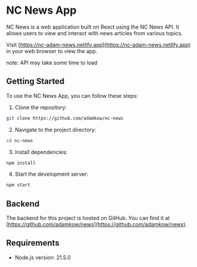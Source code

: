 # NC News App

NC News is a web application built on React using the NC News API. It allows users to view and interact with news articles from various topics.

Visit [https://nc-adam-news.netlify.app](https://nc-adam-news.netlify.app) in your web browser to view the app.

note: API may take some time to load

## Getting Started

To use the NC News App, you can follow these steps:

1. Clone the repository:

```sh
git clone https://github.com/adamkow/nc-news
```

2. Navigate to the project directory:

```sh
cd nc-news
```

3. Install dependencies:

```sh
npm install
```

4. Start the development server:

```sh
npm start
```

## Backend

The backend for this project is hosted on GitHub. You can find it at [https://github.com/adamkow/news](https://github.com/adamkow/news).

## Requirements

- Node.js version: 21.5.0

